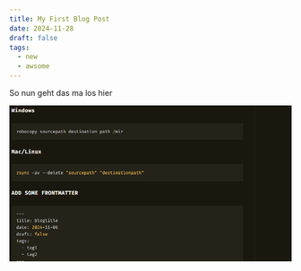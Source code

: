 ```yaml
---
title: My First Blog Post
date: 2024-11-28
draft: false
tags:
  - new
  - awsome
---
```

So nun geht das ma los hier

![Image Description](/images/Screenshot%202024-11-28%20125938.png)